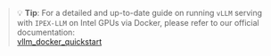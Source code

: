 > 💡 **Tip**: For a detailed and up-to-date guide on running `vLLM` serving with `IPEX-LLM` on Intel GPUs via Docker, please refer to our official documentation:  
> [vllm_docker_quickstart](https://github.com/intel-analytics/ipex-llm/blob/main/docs/mddocs/DockerGuides/vllm_docker_quickstart.md)
